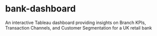 # bank-dashboard
An interactive Tableau dashboard providing insights on Branch KPIs, Transaction Channels, and Customer Segmentation for a UK retail bank
